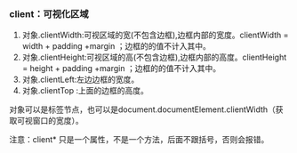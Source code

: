 ### client：可视化区域

1. 对象.clientWidth:可视区域的宽(不包含边框),边框内部的宽度。clientWidth = width + padding +margin   ；边框的的值不计入其中。
2. 对象.clientHeight:可视区域的高(不包含边框),边框内部的高度。clientHeight = height + padding +margin   ；边框的的值不计入其中。
3. 对象.clientLeft:左边边框的宽度。
4. 对象.clientTop :上面的边框的高度。



对象可以是标签节点，也可以是document.documentElement.clientWidth（获取可视窗口的宽度）。

注意：client* 只是一个属性，不是一个方法，后面不跟括号，否则会报错。